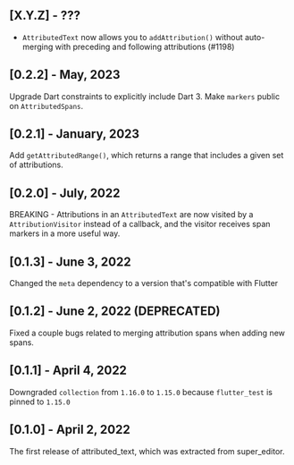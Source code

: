 ## [X.Y.Z] - ???
 * `AttributedText` now allows you to `addAttribution()` without auto-merging with preceding and following attributions (#1198)

## [0.2.2] - May, 2023
Upgrade Dart constraints to explicitly include Dart 3. Make `markers` public on `AttributedSpans`.

## [0.2.1] - January, 2023
Add `getAttributedRange()`, which returns a range that includes a given set of attributions.

## [0.2.0] - July, 2022

BREAKING - Attributions in an `AttributedText` are now visited by a `AttributionVisitor` instead of a callback, and the visitor receives span markers in a more useful way.

## [0.1.3] - June 3, 2022

Changed the `meta` dependency to a version that's compatible with Flutter

## [0.1.2] - June 2, 2022 (DEPRECATED)

Fixed a couple bugs related to merging attribution spans when adding new spans.

## [0.1.1] - April 4, 2022

Downgraded `collection` from `1.16.0` to `1.15.0` because `flutter_test` is pinned to `1.15.0`

## [0.1.0] - April 2, 2022

The first release of attributed_text, which was extracted from super_editor.